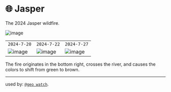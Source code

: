 # 🌐 Jasper

The 2024 Jasper wildfire.

![image](https://kamangir-public.s3.ca-central-1.amazonaws.com/geo-watch-2024-09-06-Jasper-a/geo-watch-2024-09-06-Jasper-a-2X.gif?raw=true&random=mJahtfyzlU0VkVYT)

|   |   |   |
| --- | --- | --- |
| `2024-7-20` | `2024-7-22` | `2024-7-27` |
| ![image](TBA/geo-watch-2024-09-06-Jasper-a/11_U_MU_2024_7_20_0_TCI.png) | ![image](TBA/geo-watch-2024-09-06-Jasper-a/11_U_MU_2024_7_22_0_TCI.png) | ![image](TBA/geo-watch-2024-09-06-Jasper-a/11_U_MU_2024_7_27_0_TCI.png) |

The fire originates in the bottom right, crosses the river, and causes the colors to shift from green to brown.


---

used by: [`@geo watch`](../../).
